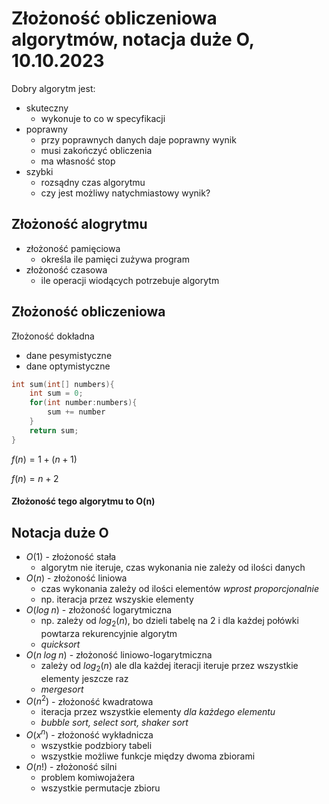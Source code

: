 # Złożoność obliczeniowa algorytmów, notacja duże O, 10.10.2023

Dobry algorytm jest:
- skuteczny
    - wykonuje to co w specyfikacji
- poprawny
    - przy poprawnych danych daje poprawny wynik
    - musi zakończyć obliczenia
    - ma własność stop
- szybki
    - rozsądny czas algorytmu
    - czy jest możliwy natychmiastowy wynik?


Złożoność alogrytmu
---

- złożoność pamięciowa
    - określa ile pamięci zużywa program
- złożoność czasowa
    - ile operacji wiodących potrzebuje algorytm

Złożoność obliczeniowa
---
Złożoność dokładna
- dane pesymistyczne
- dane optymistyczne

```cpp
int sum(int[] numbers){
    int sum = 0;
    for(int number:numbers){
        sum += number
    }
    return sum;
}
```

$f(n) = 1+(n+1)$

$f(n) = n+2$

#### Złożoność tego algorytmu to  O(n)


Notacja duże O
---
- $O(1)$ - złożoność stała
    - algorytm nie iteruje, czas wykonania nie zależy od ilości danych
- $O(n)$ - złożoność liniowa
    - czas wykonania zależy od ilości elementów *wprost proporcjonalnie*
    - np. iteracja przez wszyskie elementy
- $O(log\;n)$ - złożoność logarytmiczna
    - np. zależy od $log_2(n)$, bo dzieli tabelę na 2 i dla każdej połówki powtarza rekurencyjnie algorytm
    - *quicksort*
- $O(n\;log\;n)$ - złożoność liniowo-logarytmiczna
    - zależy od $log_2(n)$ ale dla każdej iteracji iteruje przez wszystkie elementy jeszcze raz
    - *mergesort*
- $O(n^2)$ - złożoność kwadratowa
    - iteracja przez wszystkie elementy *dla każdego elementu*
    - *bubble sort, select sort, shaker sort*
- $O(x^n)$ - złożoność wykładnicza
    - wszystkie podzbiory tabeli
    - wszystkie możliwe funkcje między dwoma zbiorami
- $O(n!)$ - złożoność silni
    - problem komiwojażera
    - wszystkie permutacje zbioru